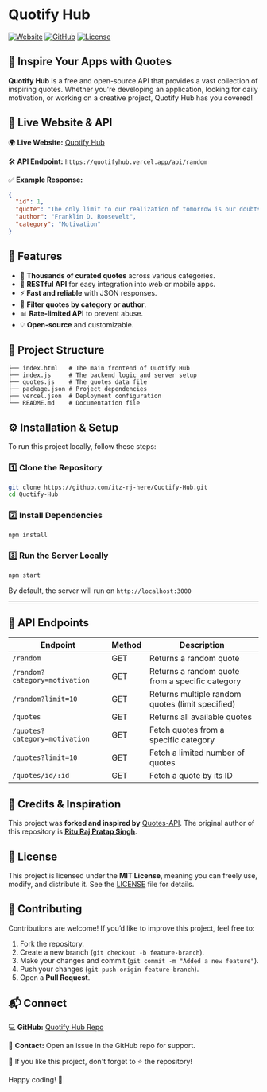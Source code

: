 # Quotify Hub

[![Website](https://img.shields.io/badge/Website-Live-brightgreen)](https://quotifyhub.vercel.app/)
[![GitHub](https://img.shields.io/badge/GitHub-Repo-blue)](https://github.com/itz-rj-here/Quotify-Hub)
[![License](https://img.shields.io/badge/License-MIT-lightgrey)](LICENSE)

## 📝 Inspire Your Apps with Quotes

**Quotify Hub** is a free and open-source API that provides a vast collection of inspiring quotes. Whether you're developing an application, looking for daily motivation, or working on a creative project, Quotify Hub has you covered!

## 🚀 Live Website & API

🌍 **Live Website:** [Quotify Hub](https://quotifyhub.vercel.app/)

🛠️ **API Endpoint:** `https://quotifyhub.vercel.app/api/random`

✅ **Example Response:**
```json
{
  "id": 1,
  "quote": "The only limit to our realization of tomorrow is our doubts of today.",
  "author": "Franklin D. Roosevelt",
  "category": "Motivation"
}
```

## 📌 Features
- 🌟 **Thousands of curated quotes** across various categories.
- 🔗 **RESTful API** for easy integration into web or mobile apps.
- ⚡ **Fast and reliable** with JSON responses.
- 📂 **Filter quotes by category or author**.
- 📊 **Rate-limited API** to prevent abuse.
- 💡 **Open-source** and customizable.

## 📂 Project Structure
```
├── index.html   # The main frontend of Quotify Hub
├── index.js     # The backend logic and server setup
├── quotes.js    # The quotes data file
├── package.json # Project dependencies
├── vercel.json  # Deployment configuration
└── README.md    # Documentation file
```

## ⚙️ Installation & Setup
To run this project locally, follow these steps:

### 1️⃣ Clone the Repository
```sh
git clone https://github.com/itz-rj-here/Quotify-Hub.git
cd Quotify-Hub
```

### 2️⃣ Install Dependencies
```sh
npm install
```

### 3️⃣ Run the Server Locally
```sh
npm start
```
By default, the server will run on `http://localhost:3000`

---

## 📡 API Endpoints
| Endpoint | Method | Description |
|----------|--------|-------------|
| `/random` | GET | Returns a random quote |
| `/random?category=motivation` | GET | Returns a random quote from a specific category |
| `/random?limit=10` | GET | Returns multiple random quotes (limit specified) |
| `/quotes` | GET | Returns all available quotes |
| `/quotes?category=motivation` | GET | Fetch quotes from a specific category |
| `/quotes?limit=10` | GET | Fetch a limited number of quotes |
| `/quotes/id/:id` | GET | Fetch a quote by its ID |

## 🔗 Credits & Inspiration
This project was **forked and inspired by** [Quotes-API](https://github.com/theriturajps/Quotes-API). The original author of this repository is **[Ritu Raj Pratap Singh](https://github.com/theriturajps)**.

## 📜 License
This project is licensed under the **MIT License**, meaning you can freely use, modify, and distribute it. See the [LICENSE](LICENSE) file for details.

## 🤝 Contributing
Contributions are welcome! If you’d like to improve this project, feel free to:
1. Fork the repository.
2. Create a new branch (`git checkout -b feature-branch`).
3. Make your changes and commit (`git commit -m "Added a new feature"`).
4. Push your changes (`git push origin feature-branch`).
5. Open a **Pull Request**.

## 📬 Connect
💻 **GitHub:** [Quotify Hub Repo](https://github.com/itz-rj-here/Quotify-Hub)

📧 **Contact:** Open an issue in the GitHub repo for support.

💖 If you like this project, don't forget to ⭐ the repository!

Happy coding! 🚀


